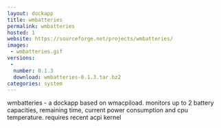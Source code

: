 ```yaml
---
layout: dockapp
title: wmbatteries
permalink: wmbatteries
hosted: 1
website: https://sourceforge.net/projects/wmbatteries/
images:
 - wmbatteries.gif
versions:
 -
  number: 0.1.3
  download: wmbatteries-0.1.3.tar.bz2
categories: system
---
```

wmbatteries - a dockapp based on wmacpiload.
monitors up to 2 battery capacities, remaining time, current power consumption and cpu temperature.
requires recent acpi kernel
